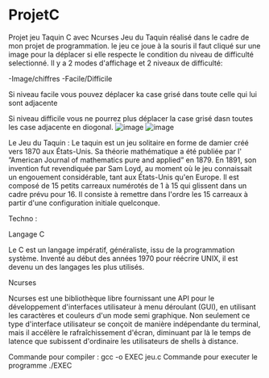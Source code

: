 # ProjetC
Projet jeu Taquin C avec Ncurses
Jeu du Taquin réalisé dans le cadre de mon projet de programmation. 
le jeu ce joue à la souris il faut cliqué sur une image pour la déplacer si elle respecte le condition du niveau de difficulté selectionné.
Il y a 2 modes d'affichage et 2 niveaux de difficulté:

-Image/chiffres
-Facile/Difficile

Si niveau facile vous pouvez déplacer ka case grisé dans toute celle qui lui sont adjacente 

Si niveau difficile vous ne pourrez plus déplacer la case grisé dasn toutes les case adjacente en diogonal.
![image](https://user-images.githubusercontent.com/42451595/119254940-4ff91580-bbb9-11eb-9880-4a4251560de7.png)
![image](https://user-images.githubusercontent.com/42451595/119254958-669f6c80-bbb9-11eb-8431-4e220443c83e.png)



Le Jeu du Taquin :
Le taquin est un jeu solitaire en forme de damier créé vers 1870 aux États-Unis. Sa théorie mathématique a été publiée par l' ”American Journal of mathematics pure and applied” en 1879. En 1891, son invention fut revendiquée par Sam Loyd, au moment où le jeu connaissait un engouement considérable, tant aux États-Unis qu'en Europe. Il est composé de 15 petits carreaux numérotés de 1 à 15 qui glissent dans un cadre prévu pour 16. Il consiste à remettre dans l'ordre les 15 carreaux à partir d'une configuration initiale quelconque. 

Techno :

Langage C 

Le C est un langage impératif, généraliste, issu de la programmation système. Inventé au début des années 1970 pour réécrire UNIX, il est devenu un des langages les plus utilisés.

Ncurses

Ncurses est une bibliothèque libre fournissant une API pour le développement d'interfaces utilisateur à menu déroulant (GUI), en utilisant les caractères et couleurs d'un mode semi graphique. Non seulement ce type d'interface utilisateur se conçoit de manière indépendante du terminal, mais il accélère le rafraîchissement d'écran, diminuant par là le temps de latence que subissent d'ordinaire les utilisateurs de shells à distance.


Commande pour compiler : gcc -o EXEC jeu.c
Commande pour  executer le programme ./EXEC

